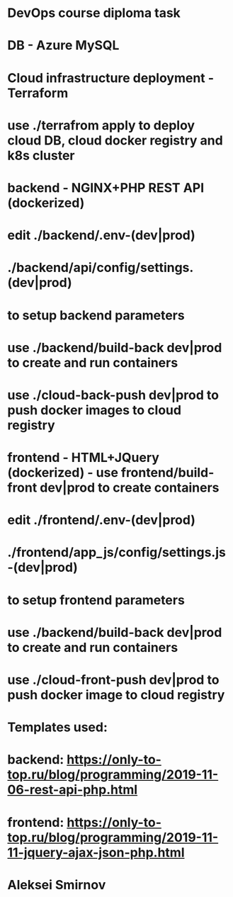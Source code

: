 # DevOps course diploma task
# DB - Azure MySQL
# Cloud infrastructure deployment - Terraform
#        use ./terrafrom apply to deploy cloud DB, cloud docker registry and k8s cluster
# backend - NGINX+PHP REST API (dockerized)
#        edit ./backend/.env-(dev|prod)
#             ./backend/api/config/settings.(dev|prod)
#           to setup backend parameters
#        use ./backend/build-back dev|prod to create and run containers
#	 use ./cloud-back-push dev|prod to push docker images to cloud registry
# frontend - HTML+JQuery (dockerized) - use frontend/build-front dev|prod to create containers
#        edit ./frontend/.env-(dev|prod)
#             ./frontend/app_js/config/settings.js-(dev|prod) 
#           to setup frontend parameters
#        use ./backend/build-back dev|prod to create and run containers
#	 use ./cloud-front-push dev|prod to push docker image to cloud registry
# 
# Templates used:
# backend: https://only-to-top.ru/blog/programming/2019-11-06-rest-api-php.html
# frontend: https://only-to-top.ru/blog/programming/2019-11-11-jquery-ajax-json-php.html
# Aleksei Smirnov
